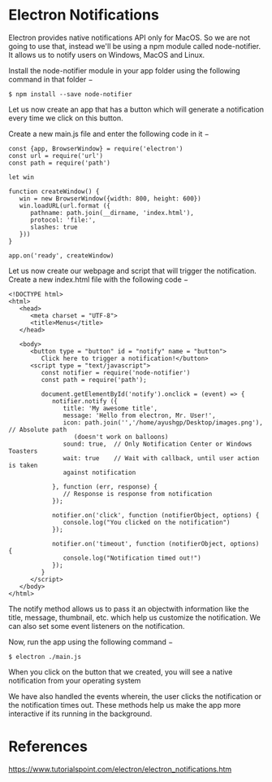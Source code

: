 # Electron Notifications

Electron provides native notifications API only for MacOS. So we are not going to use that, instead we'll be using a npm module called node-notifier. It allows us to notify users on Windows, MacOS and Linux.

Install the node-notifier module in your app folder using the following command in that folder −
```
$ npm install --save node-notifier
```
Let us now create an app that has a button which will generate a notification every time we click on this button.

Create a new main.js file and enter the following code in it −
```
const {app, BrowserWindow} = require('electron')
const url = require('url')
const path = require('path')

let win

function createWindow() {
   win = new BrowserWindow({width: 800, height: 600})
   win.loadURL(url.format ({
      pathname: path.join(__dirname, 'index.html'),
      protocol: 'file:',
      slashes: true
   }))
}

app.on('ready', createWindow)
```
Let us now create our webpage and script that will trigger the notification. Create a new index.html file with the following code −
```
<!DOCTYPE html>
<html>
   <head>
      <meta charset = "UTF-8">
      <title>Menus</title>
   </head>

   <body>
      <button type = "button" id = "notify" name = "button">
         Click here to trigger a notification!</button>
      <script type = "text/javascript">
         const notifier = require('node-notifier')
         const path = require('path');

         document.getElementById('notify').onclick = (event) => {
            notifier.notify ({
               title: 'My awesome title',
               message: 'Hello from electron, Mr. User!',
               icon: path.join('','/home/ayushgp/Desktop/images.png'),  // Absolute path
                  (doesn't work on balloons)
               sound: true,  // Only Notification Center or Windows Toasters
               wait: true    // Wait with callback, until user action is taken
               against notification

            }, function (err, response) {
               // Response is response from notification
            });

            notifier.on('click', function (notifierObject, options) {
               console.log("You clicked on the notification")
            });

            notifier.on('timeout', function (notifierObject, options) {
               console.log("Notification timed out!")
            });
         }
      </script>
   </body>
</html>
```
The notify method allows us to pass it an objectwith information like the title, message, thumbnail, etc. which help us customize the notification. We can also set some event listeners on the notification.

Now, run the app using the following command −
```
$ electron ./main.js
```
When you click on the button that we created, you will see a native notification from your operating system

We have also handled the events wherein, the user clicks the notification or the notification times out. These methods help us make the app more interactive if its running in the background.

# References
https://www.tutorialspoint.com/electron/electron_notifications.htm
